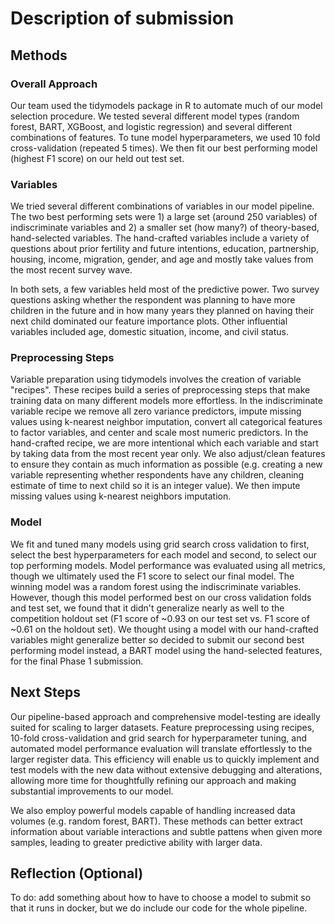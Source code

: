 # Description of submission

## Methods

### Overall Approach

Our team used the tidymodels package in R to automate much of our model selection procedure. We tested several different model types (random forest, BART, XGBoost, and logistic regression) and several different combinations of features. To tune model hyperparameters, we used 10 fold cross-validation (repeated 5 times). We then fit our best performing model (highest F1 score) on our held out test set.  

### Variables

We tried several different combinations of variables in our model pipeline. The two best performing sets were 1) a large set (around 250 variables) of indiscriminate variables and 2) a smaller set (how many?) of theory-based, hand-selected variables. The hand-crafted variables include a variety of questions about prior fertility and future intentions, education, partnership, housing, income, migration, gender, and age and mostly take values from the most recent survey wave. 

In both sets, a few variables held most of the predictive power. Two survey questions asking whether the respondent was planning to have more children in the future and in how many years they planned on having their next child dominated our feature importance plots. Other influential variables included age, domestic situation, income, and civil status. 

### Preprocessing Steps 

Variable preparation using tidymodels involves the creation of variable "recipes". These recipes build a series of preprocessing steps that make training data on many different models more effortless. In the indiscriminate variable recipe we remove all zero variance predictors, impute missing values using k-nearest neighbor imputation, convert all categorical features to factor variables, and center and scale most numeric predictors. In the hand-crafted recipe, we are more intentional which each variable and start by taking data from the most recent year only. We also adjust/clean features to ensure they contain as much information as possible (e.g. creating a new variable representing whether respondents have any children, cleaning estimate of time to next child so it is an integer value). We then impute missing values using k-nearest neighbors imputation.

### Model 

We fit and tuned many models using grid search cross validation to first, select the best hyperparameters for each model and second, to select our top performing models. Model performance was evaluated using all metrics, though we ultimately used the F1 score to select our final model. The winning model was a random forest using the indiscriminate variables. However, though this model performed best on our cross validation folds and test set, we found that it didn't generalize nearly as well to the competition holdout set (F1 score of ~0.93 on our test set vs. F1 score of ~0.61 on the holdout set). We thought using a model with our hand-crafted variables might generalize better so decided to submit our second best performing model instead, a BART model using the hand-selected features, for the final Phase 1 submission. 

## Next Steps 

Our pipeline-based approach and comprehensive model-testing are ideally suited for scaling to larger datasets. Feature preprocessing using recipes, 10-fold cross-validation and grid search for hyperparameter tuning, and automated model performance evaluation will translate effortlessly to the larger register data. This efficiency will enable us to quickly implement and test models with the new data without extensive debugging and alterations, allowing more time for thoughtfully refining our approach and making substantial improvements to our model.

We also employ powerful models capable of handling increased data volumes (e.g. random forest, BART). These methods can better extract information about variable interactions and subtle pattens when given more samples, leading to greater predictive ability with larger data.  



## Reflection (Optional)

To do: add something about how to have to choose a model to submit so that it runs in docker, but we do include our code for the whole pipeline. 






